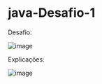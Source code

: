 # java-Desafio-1

Desafio:

![image](https://user-images.githubusercontent.com/43755420/167699370-93eb306c-18f9-4fff-9a52-6cef4ff642b1.png)

Explicações:

![image](https://user-images.githubusercontent.com/43755420/167699445-57cbc683-f611-4f33-9311-c64feee5c435.png)
